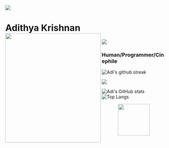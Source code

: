 

<img src="https://user-images.githubusercontent.com/73097560/115834477-dbab4500-a447-11eb-908a-139a6edaec5c.gif"></a>
# Adithya Krishnan <img align="left" src="https://github.com/fal3n-4ngel/fal3n-4ngel/blob/main/3.gif" width="300" height="345" />
<img align="center" src="https://komarev.com/ghpvc/?username=fal3n-4ngel"/> 


### Human/Programmer/Cinephile
![Adi's github streak](https://github-readme-streak-stats.herokuapp.com/?user=fal3n-4ngel&theme=blue-red)


<img src="https://user-images.githubusercontent.com/73097560/115834477-dbab4500-a447-11eb-908a-139a6edaec5c.gif"></a>

![Adi's GitHub stats](https://github-readme-stats.vercel.app/api?username=fal3n-4ngel) <img width="10" src="https://media1.giphy.corterm/mediatyer/3hrtyo7WIx7urV838kHFzW/giphy.gif">![Top Langs](https://github-readme-stats.vercel.app/api/top-langs/?username=fal3n-4ngel&layout=compact)

<p align="center">
<img width="100" src="https://media1.giphy.com/media/3o7WIx7urV838kHFzW/giphy.gif">
</p>
